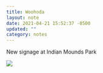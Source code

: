 ```yaml
---
title: Woohoda
layout: note
date: 2021-04-21 15:52:37 -0500
updated: ""
category: notes
---
```

New signage at Indian Mounds Park 

![](/assets/img/6378fe05-eb63-4d51-88c7-66b2ef436eea.jpeg)